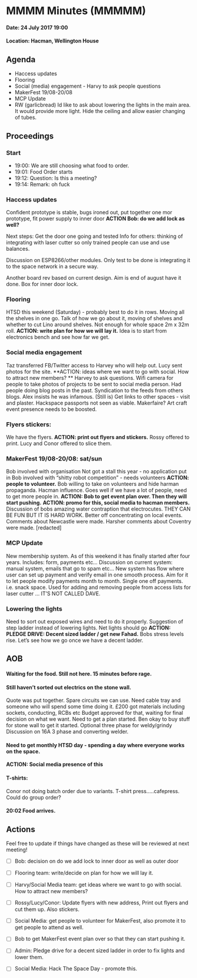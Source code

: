 # MMMM Minutes (MMMMM) 
#### Date: 24 July 2017 19:00
#### Location: Hacman, Wellington House

## Agenda 
* Haccess updates
* Flooring
* Social (media) engagement - Harvy to ask people questions
* MakerFest 19/08-20/08
* MCP Update
* RW (garlicbread) Id like to ask about lowering the lights in the main area. It would provide more light. Hide the ceiling and allow easier changing of tubes.

## Proceedings
### Start
* 19:00: We are still choosing what food to order.
* 19:01: Food Order starts
* 19:12: Question: Is this a meeting? 
* 19:14: Remark: oh fuck

### Haccess updates
Confident prototype is stable, bugs ironed out, put together one mor prototype, fit power supply to inner door
**ACTION Bob: do we add lock as well?**

Next steps: Get the door one going and tested
Info for others: thinking of integrating with laser cutter so only trained people can use and use balances. 

Discussion on ESP8266/other modules. Only test to be done is integrating it to the space network in a secure way.

Another board rev based on current design. Aim is end of august have it done. 
Box for inner door lock. 

### Flooring
HTSD this weekend (Saturday) - probably best to do it in rows. Moving all the shelves in one go.
Talk of how we go about it, moving of shelves and whether to cut Lino around shelves. 
Not enough for whole space 2m x 32m roll. 
**ACTION: write plan for how we will lay it.** Idea is to start from electronics bench and see how far we get.

### Social media engagement
Taz transferred FB/Twitter access to Harvey who will help out. 
Lucy sent photos for the site. 
**ACTION: ideas where we want to go with social. How to attract new members? **
Harvey to ask questions. 
Wifi camera for people to take photos of projects to be sent to social media person. 
Had people doing blog posts in the past. Syndication to the feeds from others blogs.
Alex insists he was infamous. (Still is)
Get links to other spaces - visit and plaster. 
Hackspace passports not seen as viable. 
Makerfaire?
Art craft event presence needs to be boosted.

### Flyers stickers:
We have the flyers. 
**ACTION: print out flyers and stickers.**
Rossy offered to print. Lucy and Conor offered to slice them.

### MakerFest 19/08-20/08: sat/sun
Bob involved with organisation
Not got a stall this year - no application put in
Bob involved with “shitty robot competition” - needs volunteers
**ACTION: people to volunteer.** Bob willing to take on volunteers and hide harman propaganda. Hacman influence.
Goes well if we have a lot of people, need to get more people in. 
**ACTION: Bob to get event plan over. Then they will start pushing.**
**ACTION: promo for this, social media to hacman members.** 
Discussion of bobs amazing water contraption that electrocutes. 
THEY CAN BE FUN BUT IT IS HARD WORK.
Better off concentrating on local events. 
Comments about Newcastle were made. 
Harsher comments about Coventry were made. 
[redacted]

### MCP Update
New membership system.
As of this weekend it has finally started after four years. 
Includes: form, payments etc…
Discussion on current system: manual system, emails that go to spam etc…
New system has flow where user can set up payment and verify email in one smooth process. 
Aim for it to let people modify payments month to month. Single one off payments. i.e. snack space. Used for adding and removing people from access lists for laser cutter … 
IT’S NOT CALLED DAVE.

### Lowering the lights
Need to sort out exposed wires and need to do it properly. 
Suggestion of step ladder instead of lowering lights.
Net lights should go
**ACTION: PLEDGE DRIVE: Decent sized ladder / get new Fahad.**
Bobs stress levels rise. 
Let’s see how we go once we have a decent ladder.


## AOB
#### Waiting for the food. Still not here. 15 minutes before rage.

#### Still haven’t sorted out electrics on the stone wall. 
Quote was put together. Spare circuits we can use. 
Need cable tray and someone who will spend some time doing it. 
£200 got materials including sockets, conducting, RCBs etc
Budget approved for that, waiting for final decision on what we want. 
Need to get a plan started. Ben okay to buy stuff for stone wall to get it started. Optional three phase for weldy/grindy
Discussion on 16A 3 phase and converting welder. 

#### Need to get monthly HTSD day - spending a day where everyone works on the space. 
**ACTION: Social media presence of this**

#### T-shirts:
Conor not doing batch order due to variants.
T-shirt press…..cafepress.
Could do group order?

#### 20:02 Food arrives. 

## Actions
Feel free to update if things have changed as these will be reviewed at next meeting!

* [ ] Bob: decision on do we add lock to inner door as well as outer door
* [ ] Flooring team: write/decide on plan for how we will lay it.
* [ ] Harvy/Social Media team: get ideas where we want to go with social. How to attract new members?
* [ ] Rossy/Lucy/Conor: Update flyers with new address, Print out flyers and cut them up. Also stickers.
* [ ] Social Media: get people to volunteer for MakerFest, also promote it to get people to attend as well.
* [ ] Bob to get MakerFest event plan over so that they can start pushing it.
* [ ] Admin: Pledge drive for a decent sized ladder in order to fix lights and lower them. 
* [ ] Social Media: Hack The Space Day - promote this.

